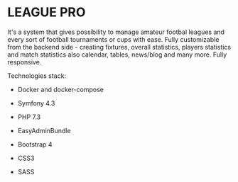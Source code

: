 # LEAGUE PRO
It's a system that gives possibility to manage amateur footbal leagues and every sort of football tournaments or cups with ease.
Fully customizable from the backend side - creating fixtures, overall statistics, players statistics and match statistics also calendar,
tables, news/blog and many more. Fully responsive.

Technologies stack:

- Docker and docker-compose

- Symfony 4.3

- PHP 7.3

- EasyAdminBundle

- Bootstrap 4

- CSS3

- SASS
